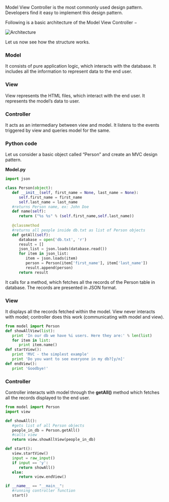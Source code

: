 Model View Controller is the most commonly used design pattern. Developers find it easy to implement this design pattern.

Following is a basic architecture of the Model View Controller −

![Architecture](https://www.tutorialspoint.com/python_design_patterns/images/architecture.jpg)

Let us now see how the structure works.

### Model

It consists of pure application logic, which interacts with the database. It includes all the information to represent data to the end user.

### View

View represents the HTML files, which interact with the end user. It represents the model’s data to user.

### Controller

It acts as an intermediary between view and model. It listens to the events triggered by view and queries model for the same.

### Python code

Let us consider a basic object called “Person” and create an MVC design pattern.

**Model.py**

```python
import json

class Person(object):
   def __init__(self, first_name = None, last_name = None):
      self.first_name = first_name
      self.last_name = last_name
   #returns Person name, ex: John Doe
   def name(self):
      return ("%s %s" % (self.first_name,self.last_name))
		
   @classmethod
   #returns all people inside db.txt as list of Person objects
   def getAll(self):
      database = open('db.txt', 'r')
      result = []
      json_list = json.loads(database.read())
      for item in json_list:
         item = json.loads(item)
         person = Person(item['first_name'], item['last_name'])
         result.append(person)
      return result
```

It calls for a method, which fetches all the records of the Person table in database. The records are presented in JSON format.

### View

It displays all the records fetched within the model. View never interacts with model; controller does this work (communicating with model and view).

```python
from model import Person
def showAllView(list):
   print 'In our db we have %i users. Here they are:' % len(list)
   for item in list:
      print item.name()
def startView():
   print 'MVC - the simplest example'
   print 'Do you want to see everyone in my db?[y/n]'
def endView():
   print 'Goodbye!'
```

### Controller

Controller interacts with model through the **getAll()** method which fetches all the records displayed to the end user.

```python
from model import Person
import view

def showAll():
   #gets list of all Person objects
   people_in_db = Person.getAll()
   #calls view
   return view.showAllView(people_in_db)

def start():
   view.startView()
   input = raw_input()
   if input == 'y':
      return showAll()
   else:
      return view.endView()

if __name__ == "__main__":
   #running controller function
   start()
```